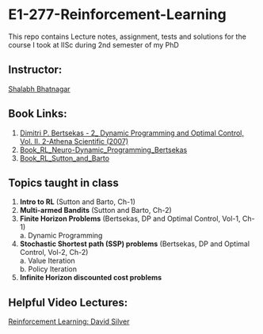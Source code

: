 # E1-277-Reinforcement-Learning
This repo contains Lecture notes, assignment, tests and solutions for the course I took at IISc during 2nd semester of my PhD

## Instructor:
[Shalabh Bhatnagar](https://www.csa.iisc.ac.in/~shalabh/index.html) 

## Book Links:
1. [Dimitri P. Bertsekas - 2_ Dynamic Programming and Optimal Control, Vol. II. 2-Athena Scientific (2007)](https://drive.google.com/file/d/1Tns86us-mp5XL50OlBw1ldQMoibiO5VJ/view?usp=sharing)
2. [Book_RL_Neuro-Dynamic_Programming_Bertsekas](https://drive.google.com/file/d/1855kAlYydnhHBOUQOhVJOQshzikXAHpC/view?usp=sharing)
3. [Book_RL_Sutton_and_Barto](https://drive.google.com/file/d/14rBt0MtnTe28vP_cI-JA41tB05z1A3PN/view?usp=sharing)

## Topics taught in class
1. **Intro to RL** (Sutton and Barto, Ch-1)
2. **Multi-armed Bandits** (Sutton and Barto, Ch-2)
3. **Finite Horizon Problems** (Bertsekas, DP and Optimal Control, Vol-1, Ch-1)\
a. Dynamic Programming
4. **Stochastic Shortest path (SSP) problems** (Bertsekas, DP and Optimal Control, Vol-2, Ch-2)\
a. Value Iteration\
b. Policy Iteration
5. **Infinite Horizon discounted cost problems**

## Helpful Video Lectures:
[Reinforcement Learning: David Silver](https://www.youtube.com/playlist?list=PLzuuYNsE1EZAXYR4FJ75jcJseBmo4KQ9-)

